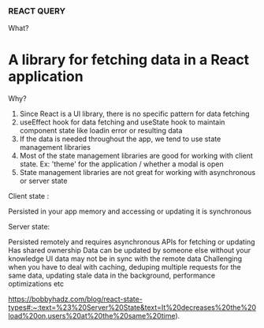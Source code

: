 ### REACT QUERY

What?

# A library for fetching data in a React application

Why?

1. Since React is a Ul library, there is no specific pattern for data fetching
2. useEffect hook for data fetching and useState hook to maintain component state like loadin
   error or resulting data
3. If the data is needed throughout the app, we tend to use state management libraries
4. Most of the state management libraries are good for working with client state.
   Ex: 'theme' for the application / whether a modal is open
5. State management libraries are not great for working with asynchronous or server state

Client state :

Persisted in your app memory and accessing or updating it is synchronous

Server state:

Persisted remotely and requires asynchronous APIs for fetching or updating
Has shared ownership
Data can be updated by someone else without your knowledge
UI data may not be in sync with the remote data
Challenging when you have to deal with caching, deduping multiple requests for the same data,
updating stale data in the background, performance optimizations etc

https://bobbyhadz.com/blog/react-state-types#:~:text=%23%20Server%20State&text=It%20decreases%20the%20load%20on,users%20at%20the%20same%20time).
